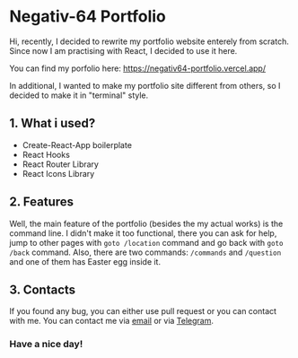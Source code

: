 # Negativ-64 Portfolio

Hi, recently, I decided to rewrite my portfolio website enterely from scratch. Since now I am practising with React, I decided to use it here. 

You can find my porfolio here: https://negativ64-portfolio.vercel.app/

In additional, I wanted to make my portfolio site different from others, so I decided to make it in "terminal" style.

## 1. What i used?
- Create-React-App boilerplate
- React Hooks
- React Router Library
- React Icons Library 

## 2. Features
Well, the main feature of the portfolio (besides the my actual works) is the command line. I didn't make it too functional, there you can ask for help, jump to other pages with ```goto /location``` command and go back with ```goto /back``` command. Also, there are two commands: ```/commands``` and ```/question``` and one of them has Easter egg inside it.

## 3. Contacts
If you found any bug, you can either use pull request or you can contact with me. You can contact me via [email](mailto:bektemirovaziz64@yandex.com) or via [Telegram](https://t.me/Rick_Decart).

### Have a nice day!
